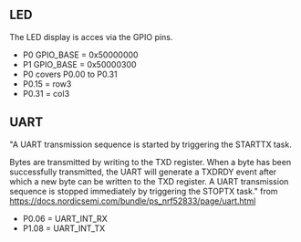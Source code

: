 ## LED
The LED display is acces via the GPIO pins.
- P0 GPIO_BASE = 0x50000000
- P1 GPIO_BASE = 0x50000300
- P0 covers P0.00 to P0.31
- P0.15 = row3
- P0.31 = col3

## UART
"A UART transmission sequence is started by triggering the STARTTX task.

Bytes are transmitted by writing to the TXD register. When a byte has been successfully transmitted, the UART will generate a TXDRDY event after which a new byte can be written to the TXD register. A UART transmission sequence is stopped immediately by triggering the STOPTX task."
from https://docs.nordicsemi.com/bundle/ps_nrf52833/page/uart.html

- P0.06 = UART_INT_RX
- P1.08 = UART_INT_TX
